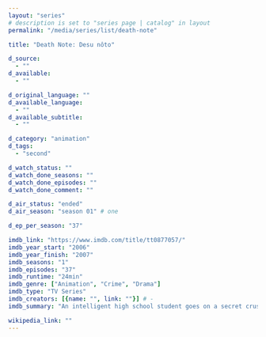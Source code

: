 ```yaml
---
layout: "series"
# description is set to "series page | catalog" in layout
permalink: "/media/series/list/death-note"

title: "Death Note: Desu nôto"

d_source:
  - ""
d_available:
  - ""

d_original_language: ""
d_available_language:
  - ""
d_available_subtitle:
  - ""

d_category: "animation"
d_tags:
  - "second"

d_watch_status: ""
d_watch_done_seasons: ""
d_watch_done_episodes: ""
d_watch_done_comment: ""

d_air_status: "ended"
d_air_season: "season 01" # one

d_ep_per_season: "37"

imdb_link: "https://www.imdb.com/title/tt0877057/"
imdb_year_start: "2006"
imdb_year_finish: "2007"
imdb_seasons: "1"
imdb_episodes: "37"
imdb_runtime: "24min"
imdb_genre: ["Animation", "Crime", "Drama"]
imdb_type: "TV Series"
imdb_creators: [{name: "", link: ""}] # -
imdb_summary: "An intelligent high school student goes on a secret crusade to eliminate criminals from the world after discovering a notebook capable of killing anyone whose name is written into it."

wikipedia_link: ""
---
```

